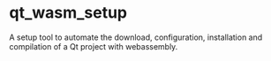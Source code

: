 # qt_wasm_setup
A setup tool to automate the download, configuration, installation and compilation of a Qt project with webassembly.
